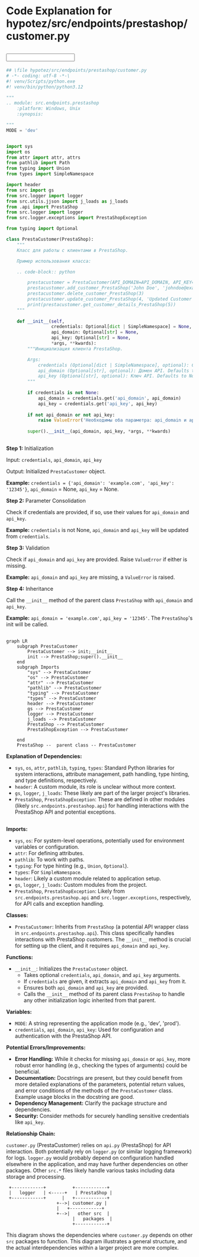 # Code Explanation for hypotez/src/endpoints/prestashop/customer.py

## <input code>

```python
## \file hypotez/src/endpoints/prestashop/customer.py
# -*- coding: utf-8 -*-\
#! venv/Scripts/python.exe
#! venv/bin/python/python3.12

"""
.. module: src.endpoints.prestashop 
	:platform: Windows, Unix
	:synopsis:

"""
MODE = 'dev'


import sys
import os
from attr import attr, attrs
from pathlib import Path
from typing import Union
from types import SimpleNamespace

import header
from src import gs
from src.logger import logger
from src.utils.jjson import j_loads as j_loads
from .api import PrestaShop
from src.logger import logger
from src.logger.exceptions import PrestaShopException

from typing import Optional

class PrestaCustomer(PrestaShop):
    """    
    Класс для работы с клиентами в PrestaShop.

    Пример использования класса:

    .. code-block:: python

        prestacustomer = PrestaCustomer(API_DOMAIN=API_DOMAIN, API_KEY=API_KEY)
        prestacustomer.add_customer_PrestaShop('John Doe', 'johndoe@example.com')
        prestacustomer.delete_customer_PrestaShop(3)
        prestacustomer.update_customer_PrestaShop(4, 'Updated Customer Name')
        print(prestacustomer.get_customer_details_PrestaShop(5))
    """
    
    def __init__(self, 
                 credentials: Optional[dict | SimpleNamespace] = None, 
                 api_domain: Optional[str] = None, 
                 api_key: Optional[str] = None, 
                 *args, **kwards):
        """Инициализация клиента PrestaShop.

        Args:
            credentials (Optional[dict | SimpleNamespace], optional): Словарь или объект SimpleNamespace с параметрами `api_domain` и `api_key`. Defaults to None.
            api_domain (Optional[str], optional): Домен API. Defaults to None.
            api_key (Optional[str], optional): Ключ API. Defaults to None.
        """
        
        if credentials is not None:
            api_domain = credentials.get('api_domain', api_domain)
            api_key = credentials.get('api_key', api_key)
        
        if not api_domain or not api_key:
            raise ValueError('Необходимы оба параметра: api_domain и api_key.')
        
        super().__init__(api_domain, api_key, *args, **kwards)
```

## <algorithm>

**Step 1:** Initialization

Input: `credentials`, `api_domain`, `api_key`

Output: Initialized `PrestaCustomer` object.

**Example:**
`credentials = {'api_domain': 'example.com', 'api_key': '12345'}`, `api_domain` = None, `api_key` = None.


**Step 2:** Parameter Consolidation

Check if credentials are provided, if so, use their values for `api_domain` and `api_key`.

**Example:**
`credentials` is not None, `api_domain` and `api_key` will be updated from `credentials`.


**Step 3:** Validation

Check if `api_domain` and `api_key` are provided. Raise `ValueError` if either is missing.

**Example:**
`api_domain` and `api_key` are missing,  a `ValueError` is raised.


**Step 4:** Inheritance

Call the `__init__` method of the parent class `PrestaShop` with `api_domain` and `api_key`.

**Example:**
`api_domain = 'example.com'`, `api_key = '12345'`.  The `PrestaShop`'s init will be called.


## <mermaid>

```mermaid
graph LR
    subgraph PrestaCustomer
        PrestaCustomer --> init;__init__
        init --> PrestaShop;super().__init__
    end
    subgraph Imports
        "sys" --> PrestaCustomer
        "os" --> PrestaCustomer
        "attr" --> PrestaCustomer
        "pathlib" --> PrestaCustomer
        "typing" --> PrestaCustomer
        "types" --> PrestaCustomer
        header --> PrestaCustomer
        gs --> PrestaCustomer
        logger --> PrestaCustomer
        j_loads --> PrestaCustomer
        PrestaShop --> PrestaCustomer
        PrestaShopException --> PrestaCustomer

    end
    PrestaShop --  parent class -- PrestaCustomer

```

**Explanation of Dependencies:**

* `sys`, `os`, `attr`, `pathlib`, `typing`, `types`: Standard Python libraries for system interactions, attribute management, path handling, type hinting, and type definitions, respectively.
* `header`:  A custom module, its role is unclear without more context.
* `gs`, `logger`, `j_loads`: These likely are part of the larger project's libraries.
* `PrestaShop`, `PrestaShopException`: These are defined in other modules (likely `src.endpoints.prestashop.api`) for handling interactions with the PrestaShop API and potential exceptions.

## <explanation>

**Imports:**

- `sys`, `os`: For system-level operations, potentially used for environment variables or configuration.
- `attr`: For defining attributes.
- `pathlib`: To work with paths.
- `typing`: For type hinting (e.g., `Union`, `Optional`).
- `types`: For `SimpleNamespace`.
- `header`: Likely a custom module related to application setup.
- `gs`, `logger`, `j_loads`: Custom modules from the project.
- `PrestaShop`, `PrestaShopException`: Likely from  `src.endpoints.prestashop.api` and `src.logger.exceptions`, respectively, for API calls and exception handling.

**Classes:**

- `PrestaCustomer`: Inherits from `PrestaShop` (a potential API wrapper class in `src.endpoints.prestashop.api`). This class specifically handles interactions with PrestaShop customers.  The `__init__` method is crucial for setting up the client, and it requires `api_domain` and `api_key`.


**Functions:**

- `__init__`: Initializes the `PrestaCustomer` object.
    - Takes optional `credentials`, `api_domain`, and `api_key` arguments.
    - If `credentials` are given, it extracts `api_domain` and `api_key` from it.
    - Ensures both `api_domain` and `api_key` are provided.
    - Calls the `__init__` method of its parent class `PrestaShop` to handle any other initialization logic inherited from that parent.

**Variables:**

- `MODE`: A string representing the application mode (e.g., 'dev', 'prod').
- `credentials`, `api_domain`, `api_key`:  Used for configuration and authentication with the PrestaShop API.

**Potential Errors/Improvements:**

- **Error Handling:** While it checks for missing `api_domain` or `api_key`, more robust error handling (e.g., checking the types of arguments) could be beneficial.
- **Documentation:**  Docstrings are present, but they could benefit from more detailed explanations of the parameters, potential return values, and error conditions of the methods of the `PrestaCustomer` class.  Example usage blocks in the docstring are good.
- **Dependency Management:**  Clarify the package structure and dependencies.
- **Security:**  Consider methods for securely handling sensitive credentials like `api_key`.


**Relationship Chain:**

`customer.py` (PrestaCustomer) relies on `api.py` (PrestaShop) for API interaction.  Both potentially rely on `logger.py` (or similar logging framework) for logs. `logger.py` would probably depend on configuration handled elsewhere in the application, and may have further dependencies on other packages.  Other `src.*` files likely handle various tasks including data storage and processing.

```
 +------------+          +------------+
 |   logger   | <-----+   | PrestaShop |
 +------------+      |   +------------+
                   +-->| customer.py |
                   |   +------------+
                   +-->|   other src  |
                         |   packages  |
                         +------------+
```

This diagram shows the dependencies where `customer.py` depends on other `src` packages to function. This diagram illustrates a general structure, and the actual interdependencies within a larger project are more complex.